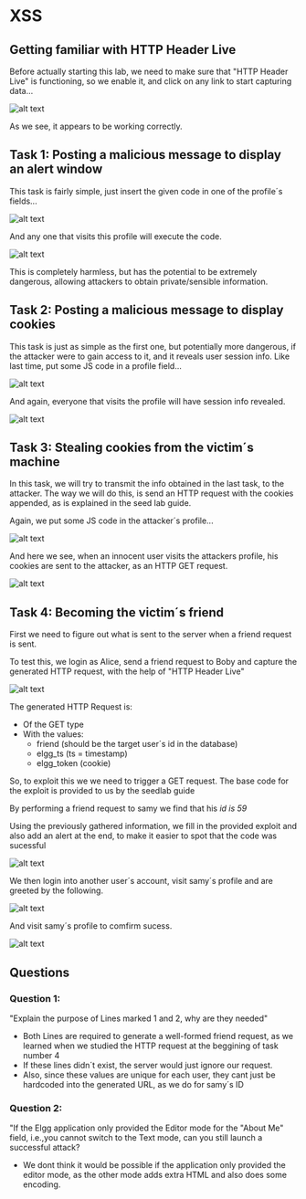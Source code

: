 # XSS

## Getting familiar with HTTP Header Live

Before actually starting this lab, we need to make sure that "HTTP Header Live" is functioning, so we enable it, and click on any link to start capturing data...

![alt text](https://git.fe.up.pt/fsi/fsi2223/l11g03/-/raw/main/imgs/logbook10img1.PNG "Title")

As we see, it appears to be working correctly.

## Task 1: Posting a malicious message to display an alert window

This task is fairly simple, just insert the given code in one of the profile´s fields...

![alt text](https://git.fe.up.pt/fsi/fsi2223/l11g03/-/raw/main/imgs/logbook10img2.PNG "Title")

 And any one that visits this profile will execute the code.

![alt text](https://git.fe.up.pt/fsi/fsi2223/l11g03/-/raw/main/imgs/logbook10img3.PNG "Title")

This is completely harmless, but has the potential to be extremely dangerous, allowing attackers to obtain private/sensible information.


## Task 2: Posting a malicious message to display cookies

This task is just as simple as the first one, but potentially more dangerous, if the attacker were to gain access to it, and it reveals user session info.
Like last time, put some JS code in a profile field...

![alt text](https://git.fe.up.pt/fsi/fsi2223/l11g03/-/raw/main/imgs/logbook10img4.PNG "Title")

And again, everyone that visits the profile will have session info revealed.

![alt text](https://git.fe.up.pt/fsi/fsi2223/l11g03/-/raw/main/imgs/logbook10img5.PNG "Title")

## Task 3: Stealing cookies from the victim´s machine

In this task, we will try to transmit the info obtained in the last task, to the attacker.
The way we will do this, is send an HTTP request with the cookies appended, as is explained in the seed lab guide.

Again, we put some JS code in the attacker´s profile...

![alt text](https://git.fe.up.pt/fsi/fsi2223/l11g03/-/raw/main/imgs/logbook10img6.PNG "Title")

And here we see, when an innocent user visits the attackers profile, his cookies are sent to the attacker, as an HTTP GET request.

![alt text](https://git.fe.up.pt/fsi/fsi2223/l11g03/-/raw/main/imgs/logbook10img7.PNG "Title")

## Task 4: Becoming the victim´s friend

First we need to figure out what is sent to the server when a friend request is sent.

To test this, we login as Alice, send a friend request to Boby and capture the generated HTTP request, with the help of "HTTP Header Live"

![alt text](https://git.fe.up.pt/fsi/fsi2223/l11g03/-/raw/main/imgs/logbook10img8.PNG "Title")

The generated HTTP Request is:
- Of the GET type
- With the values:
    - friend (should be the target user´s id in the database)
    - elgg_ts (ts = timestamp)
    - elgg_token (cookie)

So, to exploit this we we need to trigger a GET request.
The base code for the exploit is provided to us by the seedlab guide

By performing a friend request to samy we find that his *id is 59*

Using the previously gathered information, we fill in the provided exploit and also add an alert at the end, to make it easier to spot that the code was sucessful

![alt text](https://git.fe.up.pt/fsi/fsi2223/l11g03/-/raw/main/imgs/logbook10img9.PNG "Title")

We then login into another user´s account, visit samy´s profile and are greeted by the following.

![alt text](https://git.fe.up.pt/fsi/fsi2223/l11g03/-/raw/main/imgs/logbook10img10.PNG "Title")

And visit samy´s profile to comfirm sucess.

![alt text](https://git.fe.up.pt/fsi/fsi2223/l11g03/-/raw/main/imgs/logbook10img11.PNG "Title")


## Questions

### Question 1:
"Explain the purpose of Lines marked 1 and 2, why are they needed"

- Both Lines are required to generate a well-formed friend request, as we learned when we studied the HTTP request at the beggining of task number 4
- If these lines didn´t exist, the server would just ignore our request.
- Also, since these values are unique for each user, they cant just be hardcoded into the generated URL, as we do for samy´s ID


### Question 2:
"If the Elgg application only provided the Editor mode for the "About Me" field, i.e.,you cannot switch to the Text mode, can you still launch a successful attack?

- We dont think it would be possible if the application only provided the editor mode, as the other mode adds extra HTML and also does some encoding.
